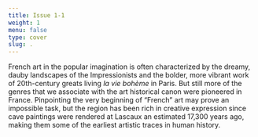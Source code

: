 ```yaml
---
title: Issue 1-1
weight: 1
menu: false
type: cover
slug: .
---
```


French art in the popular imagination is often characterized by the dreamy, dauby landscapes of the Impressionists and the bolder, more vibrant work of 20th-century greats living *la vie bohème* in Paris. But still more of the genres that we associate with the art historical canon were pioneered in France. Pinpointing the very beginning of “French” art may prove an impossible task, but the region has been rich in creative expression since cave paintings were rendered at Lascaux an estimated 17,300 years ago, making them some of the earliest artistic traces in human history.
